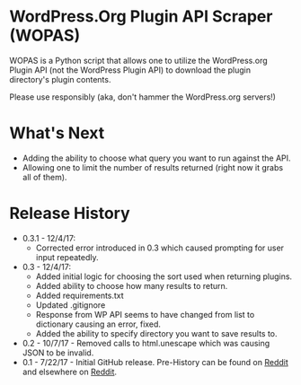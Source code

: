 # WordPress.Org Plugin API Scraper (WOPAS)
WOPAS is a Python script that allows one to utilize the WordPress.org 
Plugin API (not the WordPress Plugin API) to download the plugin directory's
plugin contents.

Please use responsibly (aka, don't hammer the WordPress.org servers!)

# What's Next
- Adding the ability to choose what query you want to run against the API.
- Allowing one to limit the number of results returned (right now it grabs all of them).

# Release History
- 0.3.1 - 12/4/17:
	- Corrected error introduced in 0.3 which caused prompting for user input repeatedly.
- 0.3 - 12/4/17:
	- Added initial logic for choosing the sort used when returning plugins.
	- Added ability to choose how many results to return.
	- Added requirements.txt
	- Updated .gitignore
	- Response from WP API seems to have changed from list to dictionary causing an error, fixed.
	- Added the ability to specify directory you want to save results to.
- 0.2 - 10/7/17 - Removed calls to html.unescape which was causing JSON to be invalid.
- 0.1 - 7/22/17 - Initial GitHub release. Pre-History can be found on [Reddit](https://www.reddit.com/r/learnpython/comments/6o4tls/help_parsing_json/) and elsewhere on [Reddit](https://www.reddit.com/r/Python/comments/6nk5yl/help_needed_using_python_to_pull_in_and_transform/).
